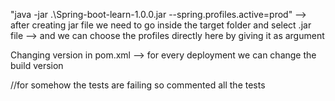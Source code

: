 "java -jar .\Spring-boot-learn-1.0.0.jar --spring.profiles.active=prod"
--> after creating jar file we need to go inside the target folder and select .jar file
--> and we can choose the profiles directly here by giving it as argument


Changing version in pom.xml --> for every deployment we can change the build version

//for somehow the tests are failing so commented all the tests
